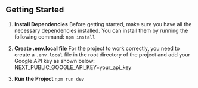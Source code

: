 ## Getting Started

1. **Install Dependencies**
   Before getting started, make sure you have all the necessary dependencies installed. You can install them by running the following command: `npm install`

2. **Create .env.local file**
For the project to work correctly, you need to create a `.env.local` file in the root directory of the project and add your Google API key as shown below: NEXT_PUBLIC_GOOGLE_API_KEY=your_api_key

3. **Run the Project**
`npm run dev`

